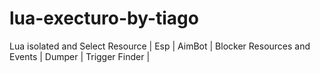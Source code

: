 # lua-execturo-by-tiago
Lua isolated and Select Resource | Esp | AimBot | Blocker Resources and Events | Dumper | Trigger Finder |
